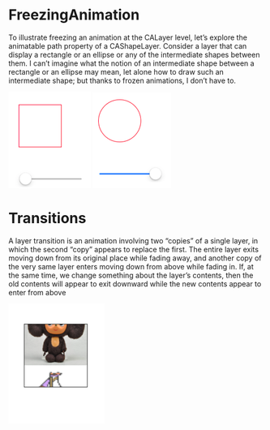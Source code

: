 # FreezingAnimation
To illustrate freezing an animation at the CALayer level, let’s explore the animatable path property of a CAShapeLayer. Consider a layer that can display a rectangle or an ellipse or any of the intermediate shapes between them. I can’t imagine what the notion of an intermediate shape between a rectangle or an ellipse may mean, let alone how to draw such an intermediate shape; but thanks to frozen animations, I don’t have to.

![A](https://github.com/Lilyeka/FreezingAnimation/blob/master/FreezingAnimation/images/freezingAnimation.png "")
![B](https://github.com/Lilyeka/FreezingAnimation/blob/master/FreezingAnimation/images/freezingAnimation2.png "")

# Transitions
A layer transition is an animation involving two “copies” of a single layer, in which the second “copy” appears to replace the first.
The entire layer exits moving down from its original place while fading away, and another copy of the very same layer enters moving down from above while fading in. If, at the same time, we change something about the layer’s contents, then the old contents will appear to exit downward while the new contents appear to enter from above

![C](https://github.com/Lilyeka/FreezingAnimation/blob/master/FreezingAnimation/images/transitions.png "")
